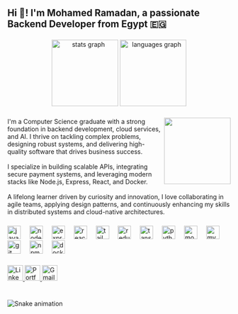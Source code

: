 <h2 align="left">Hi 👋! I'm Mohamed Ramadan, a passionate Backend Developer from Egypt 🇪🇬</h2>

###

<div align="center">
  <img src="https://github-readme-stats.vercel.app/api?username=MohamedRamadan200224&hide_title=false&hide_rank=false&show_icons=true&include_all_commits=true&count_private=true&disable_animations=false&theme=dracula&locale=en&hide_border=false" height="150" alt="stats graph"  />
  <img src="https://github-readme-stats.vercel.app/api/top-langs?username=MohamedRamadan200224&locale=en&hide_title=false&layout=compact&card_width=320&langs_count=5&theme=dracula&hide_border=false" height="150" alt="languages graph"  />
</div>

###

<img align="right" height="150" src="https://i.imgflip.com/65efzo.gif"  />

###

<p align="left">
I'm a Computer Science graduate with a strong foundation in backend development, cloud services, and AI. I thrive on tackling complex problems, designing robust systems, and delivering high-quality software that drives business success. 
<br /><br />
I specialize in building scalable APIs, integrating secure payment systems, and leveraging modern stacks like Node.js, Express, React, and Docker. 
<br /><br />
A lifelong learner driven by curiosity and innovation, I love collaborating in agile teams, applying design patterns, and continuously enhancing my skills in distributed systems and cloud-native architectures.
</p>

###

<div align="left">
  <img src="https://cdn.jsdelivr.net/gh/devicons/devicon/icons/javascript/javascript-original.svg" height="30" alt="javascript" />
  <img width="12" />
  <img src="https://cdn.jsdelivr.net/gh/devicons/devicon/icons/nodejs/nodejs-original.svg" height="30" alt="nodejs" />
  <img width="12" />
  <img src="https://cdn.jsdelivr.net/gh/devicons/devicon/icons/express/express-original.svg" height="30" alt="express" />
  <img width="12" />
  <img src="https://cdn.jsdelivr.net/gh/devicons/devicon/icons/react/react-original.svg" height="30" alt="react" />
  <img width="12" />
  <img src="https://cdn.jsdelivr.net/gh/devicons/devicon/icons/tailwindcss/tailwindcss-plain.svg" height="30" alt="tailwind" />
  <img width="12" />
  <img src="https://cdn.jsdelivr.net/gh/devicons/devicon/icons/redux/redux-original.svg" height="30" alt="redux" />
  <img width="12" />
  <img src="https://raw.githubusercontent.com/tanstack/query/main/media/logo.svg" height="30" alt="tanstack query" />
  <img width="12" />
  <img src="https://cdn.jsdelivr.net/gh/devicons/devicon/icons/python/python-original.svg" height="30" alt="python" />
  <img width="12" />
  <img src="https://cdn.jsdelivr.net/gh/devicons/devicon/icons/mongodb/mongodb-original.svg" height="30" alt="mongodb" />
  <img width="12" />
  <img src="https://cdn.jsdelivr.net/gh/devicons/devicon/icons/mysql/mysql-original.svg" height="30" alt="mysql" />
  <img width="12" />
  <img src="https://cdn.jsdelivr.net/gh/devicons/devicon/icons/git/git-original.svg" height="30" alt="git" />
  <img width="12" />
  <img src="https://cdn.jsdelivr.net/gh/devicons/devicon/icons/npm/npm-original-wordmark.svg" height="30" alt="npm" />
  <img width="12" />
  <img src="https://cdn.jsdelivr.net/gh/devicons/devicon/icons/docker/docker-original.svg" height="30" alt="docker" />
</div>

###

<div align="left">
  <a href="https://www.linkedin.com/in/mohamed-ramadan-25a560217/" target="_blank">
    <img src="https://img.shields.io/badge/LinkedIn-0077B5?style=for-the-badge&logo=linkedin&logoColor=white" height="35" alt="LinkedIn" />
  </a>
  <a href="https://mrportfolio-green.vercel.app/" target="_blank">
    <img src="https://img.shields.io/badge/Portfolio-1f8b4c?style=for-the-badge&logo=githubpages&logoColor=white" height="35" alt="Portfolio" />
  </a>
  <a href="mailto:muhamedramadan2002@gmail.com" target="_blank">
    <img src="https://img.shields.io/badge/Gmail-D14836?style=for-the-badge&logo=gmail&logoColor=white" height="35" alt="Gmail" />
  </a>
</div>

###

<br clear="both" />

<img src="https://raw.githubusercontent.com/MohamedRamadan200224/MohamedRamadan200224/output/snake.svg" alt="Snake animation" />
